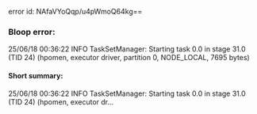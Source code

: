 error id: NAfaVYoQqp/u4pWmoQ64kg==
### Bloop error:

25/06/18 00:36:22 INFO TaskSetManager: Starting task 0.0 in stage 31.0 (TID 24) (hpomen, executor driver, partition 0, NODE_LOCAL, 7695 bytes)
#### Short summary: 

25/06/18 00:36:22 INFO TaskSetManager: Starting task 0.0 in stage 31.0 (TID 24) (hpomen, executor dr...